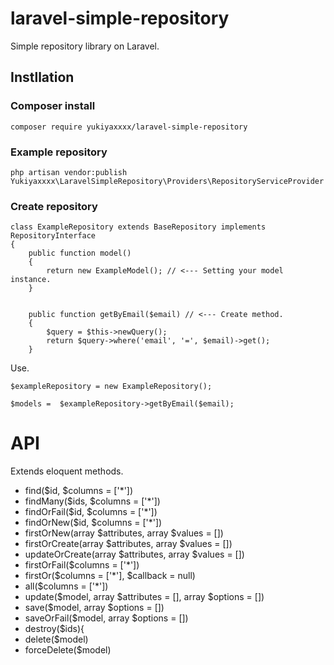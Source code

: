 # laravel-simple-repository


Simple repository library on Laravel.

## Instllation

### Composer install 

```
composer require yukiyaxxxx/laravel-simple-repository
```

### Example repository
```
php artisan vendor:publish 
Yukiyaxxxx\LaravelSimpleRepository\Providers\RepositoryServiceProvider
```

### Create repository

```
class ExampleRepository extends BaseRepository implements RepositoryInterface
{
    public function model()
    {
        return new ExampleModel(); // <--- Setting your model instance.
    }


    public function getByEmail($email) // <--- Create method.
    {
        $query = $this->newQuery();
        return $query->where('email', '=', $email)->get();
    }

```

Use.
```
$exampleRepository = new ExampleRepository();

$models =  $exampleRepository->getByEmail($email);
```

# API

Extends eloquent methods.

* find($id, $columns = ['*'])
* findMany($ids, $columns = ['*'])
* findOrFail($id, $columns = ['*'])
* findOrNew($id, $columns = ['*'])
* firstOrNew(array $attributes, array $values = [])
* firstOrCreate(array $attributes, array $values = [])
* updateOrCreate(array $attributes, array $values = [])
* firstOrFail($columns = ['*'])
* firstOr($columns = ['*'], $callback = null)
* all($columns = ['*'])
* update($model, array $attributes = [], array $options = [])
* save($model, array $options = [])
* saveOrFail($model, array $options = [])
* destroy($ids){
* delete($model)
* forceDelete($model)



